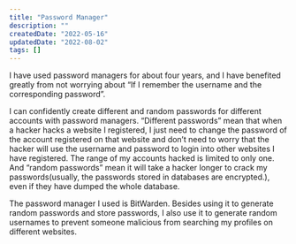 ```yaml
---
title: "Password Manager"
description: ""
createdDate: "2022-05-16"
updatedDate: "2022-08-02"
tags: []
---
```


I have used password managers for about four years, and I have benefited greatly from not worrying about “If I remember the username and the corresponding password”.

I can confidently create different and random passwords for different accounts with password managers. “Different passwords” mean that when a hacker hacks a website I registered, I just need to change the password of the account registered on that website and don’t need to worry that the hacker will use the username and password to login into other websites I have registered. The range of my accounts hacked is limited to only one. And “random passwords” mean it will take a hacker longer to crack my passwords(usually, the passwords stored in databases are encrypted.), even if they have dumped the whole database.

The password manager I used is BitWarden. Besides using it to generate random passwords and store passwords, I also use it to generate random usernames to prevent someone malicious from searching my profiles on different websites.